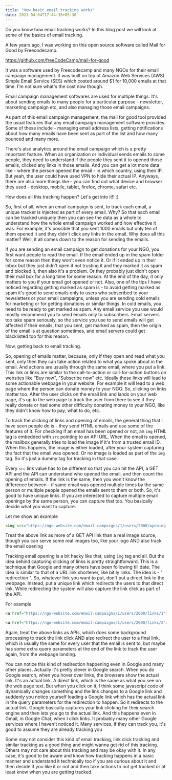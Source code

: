 ```yaml
---
title: "How basic email tracking works"
date: 2021-04-04T17:44:35+05:30
---
```


Do you know how email tracking works? In this blog post we will look at some of the basics of email tracking.

A few years ago, I was working on this open source software called Mail for Good by Freecodecamp.

https://github.com/freeCodeCamp/mail-for-good

It was a software used by Freecodecamp and many NGOs for their email campaign management. It was built on top of Amazon Web Services (AWS) Simple Email Service (SES) which costed around $1 for 10,000 emails at that time. I'm not sure what's the cost now though.

Email campaign management softwares are used for multiple things. It's about sending emails to many people for a particular purpose - newsletter, marketing campaign etc, and also managing those email campaigns.

As part of this email campaign management, the mail for good tool provided the usual features that any email campaign management software provides. Some of these include - managing email address lists, getting notifications about how many emails have been sent as part of the list and how many bounced and many more.

There's also analytics around the email campaign which is a pretty important feature. When an organization or individual sends emails to some people, they need to understand if the people they sent it to opened those emails, clicked any links in those emails. And you can get a lot more data like - where the person opened the email - in which country, using their IP. But yeah, the user could have used VPN to hide their actual IP. Anyways, there are also more things like - you can find out what device and browser they used - desktop, mobile, tablet, firefox, chrome, safari etc.

How does all this tracking happen? Let's get into it!! :)

So, first of all, when an email campaign is sent, to track each email, a unique tracker is injected as part of every email. Why? So that each email can be tracked uniquely then you can see the data as a whole to understand how the whole email campaign worked and how effective it was. For example, it's possible that you sent 1000 emails but only ten of them opened it and they didn't click any links in the email. Why does all this matter? Well, it all comes down to the reason for sending the emails.

If you are sending an email campaign to get donations for your NGO, you first want people to read the email. If the email ended up in the spam folder for some reason then they won't even notice it. Or if it ended up in their inbox but they just didn't open it not trusting it and they marked it as spam and blocked it, then also it's a problem. Or they probably just didn't open their mail box for a long time for some reason. At the end of the day, it only matters to you if your email got opened or not. Also, one of the tips I have noticed regarding getting marked as spam is - to avoid getting marked as spam it's good to send emails only to users who subscribed to your newsletters or your email campaigns, unless you are sending cold emails for marketing or for getting donations or similar things. In cold emails, you need to be ready to get marked as spam. Any email service you use would mostly recommend you to send emails only to subscribers. Email servers too take spam seriously, so the service you use to send emails will get affected if their emails, that you sent, get marked as spam, then the origin of the email is at question sometimes, and email servers could get blacklisted too for this reason.

Now, getting back to email tracking.

So, opening of emails matter, because, only if they open and read what you sent, only then they can take action related to what you spoke about in the email. And actions are usually through the same email, where you put a link. This link or links are similar to the call-to-action or call-for-action buttons on websites like "Buy now", "Subscribe now" etc. Ideally these links will lead to some actionable webpage in your website. For example it will lead to a web page where the person can donate money to your NGO. So, clicking on links matter too. After the user clicks on the email link and lands on your web page, it's up to the web page to track the user from there to see if they really donate or had some other difficulty donating money to your NGO, like they didn't know how to pay, what to do, etc.

To track the clicking of links and opening of emails, the general thing that I have seen people do is - they send HTML emails and use some of the features of it. For checking if an email has been opened or not, an `img` HTML tag is embedded with `src` pointing to an API URL. When the email is opened, the mailbox generally tries to load the image if it's from a trusted email ID. When this happens, the image is either loaded, after your system capturing the fact that the email was opened. Or no image is loaded as part of the `img` tag. So it's just a dummy tag for tracking in that case.

Every `src` link value has to be different so that you can hit the API, a GET API and the API can understand who opened the email, and then count the opening of emails. If the link is the same, then you won't know the difference between - if same email was opened multiple times by the same person or multiple people opened the emails sent to them or both. So, it's good to have unique links. If you are interested to capture multiple email openings by the same person, you can capture that too. You basically decide what you want to capture.

Let me show an example

```html
<img src="https://ngo-website.com/email-campaigns/1/users/2000/opening.gif" />
```

Treat the above link as more of a GET API link than a real image source, though you can serve some real images too, like your logo AND also track the email opening

Tracking email opening is a bit hacky like that, using `img` tag and all. But the idea behind capturing clicking of links is pretty straightforward. This is a technique that Google and many others have been following till date. The idea is similar to that of a URL link shortener, like bit.ly links. The idea is - " redirection ". So, whatever link you want to put, don't put a direct link to the webpage. Instead, put a unique link which redirects the users to that direct link. While redirecting the system will also capture the link click as part of the API.

For example

```html
<a href="https://ngo-website.com/email-campaigns/1/users/2000/links/1">Donate money</a>

<a href="https://ngo-website.com/email-campaigns/1/users/2000/links/2">Checkout our FAQ</a>
```

Again, treat the above links as APIs, which does some background processing to track the link click AND also redirect the user to a final link, which is usually the same for every user that the email is sent to, but maybe has some extra query parameters at the end of the link to track the user again, from the webpage landing.

You can notice this kind of redirection happening even in Google and many other places. Actually it's pretty clever in Google search. When you do Google search, when you hover over links, the browsers show the actual link. It's an actual link. A direct link, which is the same as what you see on the web page text. But when you click on it, I think some javascript code of dynamically changes something and the link changes to a Google link and suddenly you notice yourself loading a Google link which has the actual link in the query parameters for the redirection to happen. So it redirects to the actual link. Google basically captures your link clicking for their search engine and then lets you go to the actual link. And this happens even in Gmail, in Google Chat, when I click links. It probably many other Google services where I haven't noticed it. Many services, if they can track you, it's good to assume they are already tracking you

Some may not consider this kind of email tracking, link click tracking and similar tracking as a good thing and might wanna get rid of this tracking. Others may not care about this tracking and may be okay with it. In any case, it's good to be aware and know how tracking happens in a basic manner and understand it technically too if you are curious about it and then decide if you like it or not and then take actions to not get tracked or at least know when you are getting tracked.

